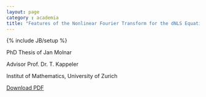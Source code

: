 ```yaml
---
layout: page
category : academia
title: "Features of the Nonlinear Fourier Transform for the dNLS Equation"
---
```

{% include JB/setup %}

PhD Thesis of Jan Molnar

Advisor  Prof. Dr. T. Kappeler

Institut of Mathematics, University of Zurich

[Download PDF](diss.pdf)
